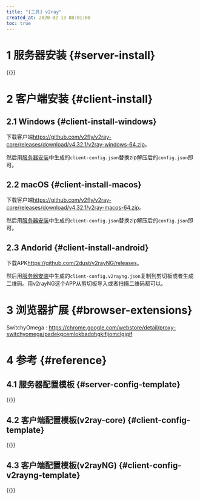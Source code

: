 ```yaml
---
title: "[工具] v2ray"
created_at: 2020-02-13 08:01:00
toc: true
---
```


# 1 服务器安装 {#server-install}

{{<highlight-file file="install.sh" lang="sh">}}

# 2 客户端安装 {#client-install}

## 2.1 Windows {#client-install-windows}

下载客户端<https://github.com/v2fly/v2ray-core/releases/download/v4.32.1/v2ray-windows-64.zip>。

然后用[服务器安装](#server-install)中生成的`client-config.json`替换zip解压后的`config.json`即可。

## 2.2 macOS {#client-install-macos}

下载客户端<https://github.com/v2fly/v2ray-core/releases/download/v4.32.1/v2ray-macos-64.zip>。

然后用[服务器安装](#server-install)中生成的`client-config.json`替换zip解压后的`config.json`即可。

## 2.3 Andorid {#client-install-android}

下载APK<https://github.com/2dust/v2rayNG/releases>。

然后用[服务器安装](#server-install)中生成的`client-config.v2rayng.json`复制到剪切板或者生成二维码。用v2rayNG这个APP从剪切板导入或者扫描二维码都可以。

# 3 浏览器扩展 {#browser-extensions}

SwitchyOmega : <https://chrome.google.com/webstore/detail/proxy-switchyomega/padekgcemlokbadohgkifijomclgjgif>


# 4 参考 {#reference}

## 4.1 服务器配置模板 {#server-config-template}

{{<highlight-file file="server-config.template.json" lang="json">}}

## 4.2 客户端配置模板(v2ray-core) {#client-config-template}

{{<highlight-file file="client-config.template.json" lang="json">}}

## 4.3 客户端配置模板(v2rayNG) {#client-config-v2rayng-template}

{{<highlight-file file="client-config.v2rayng.template.json" lang="json">}}
